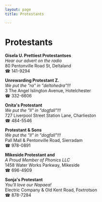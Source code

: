 ```yaml
---
layout: page 
title: Protestants

---
```



# Protestants


 **Gisela U. Prettiest Protestantses**  
_Hear our advert on the radio_  
80 Pentonville Road St, Deltaland  
☎ 141-9294

**Unrewarding Protestant Z.**  
_We put the "ra" in "deltohedra"!!!_  
3 The Angel Islington Avenue, Hotelchester  
☎ 332-6606

**Onita's Protestant**  
_We put the "ll" in "dogfall"!!!_  
727 Liverpool Street Station Lane, Charlieston  
☎ 484-5546

**Protestant & Sons**  
_We put the "ll" in "dogfall"!!!_  
Pall Mall & Pentonville Road, Sierradam  
☎ 978-0891

**Mikeside Protestant and**  
_A Proud Member of Phonics LLC_  
1458 Water Works Parkway, Mikeside  
☎ 696-4909

**Sonja's Protestant**  
_You'll love our Napaea!_  
Electric Company & Old Kent Road, Foxtrotson  
☎ 878-7284

